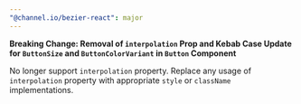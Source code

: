```yaml
---
"@channel.io/bezier-react": major
---
```


**Breaking Change: Removal of `interpolation` Prop and Kebab Case Update for `ButtonSize` and `ButtonColorVariant` in `Button` Component**

No longer support `interpolation` property. Replace any usage of `interpolation` property with appropriate `style` or `className` implementations.
